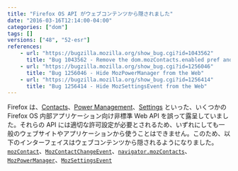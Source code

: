 ```yaml
---
title: "Firefox OS API がウェブコンテンツから隠されました"
date: "2016-03-16T12:14:00-04:00"
categories: ["dom"]
tags: []
versions: ["48", "52-esr"]
references:
    - url: "https://bugzilla.mozilla.org/show_bug.cgi?id=1043562"
      title: "Bug 1043562 - Remove the dom.mozContacts.enabled pref and hide the MozContact API from code with insufficient privileges"
    - url: "https://bugzilla.mozilla.org/show_bug.cgi?id=1256046"
      title: "Bug 1256046 - Hide MozPowerManager from the Web"
    - url: "https://bugzilla.mozilla.org/show_bug.cgi?id=1256414"
      title: "Bug 1256414 - Hide MozSettingsEvent from the Web"
---
```

Firefox は、[Contacts](https://developer.mozilla.org/docs/Mozilla/Firefox_OS/API/Contacts_API)、[Power Management](https://developer.mozilla.org/docs/Mozilla/Firefox_OS/API/Power_Management_API)、[Settings](https://developer.mozilla.org/docs/Mozilla/Firefox_OS/API/Settings_API) といった、いくつかの Firefox OS 内部アプリケーション向け非標準 Web API を誤って露呈していました。それらの API には適切な許可設定が必要とされるため、いずれにしても一般のウェブサイトやアプリケーションから使うことはできません。このため、以下のインターフェイスはウェブコンテンツから隠されるようになりました。[`mozContact`](https://developer.mozilla.org/docs/Mozilla/Firefox_OS/API/MozContact)、[`MozContactChangeEvent`](https://developer.mozilla.org/docs/Mozilla/Firefox_OS/API/MozContactChangeEvent)、[`navigator.mozContacts`](https://developer.mozilla.org/docs/Web/API/Navigator/mozContacts)、[`MozPowerManager`](https://developer.mozilla.org/docs/Mozilla/Firefox_OS/API/MozPowerManager)、[`MozSettingsEvent`](https://developer.mozilla.org/docs/Mozilla/Firefox_OS/API/MozSettingsEvent)
